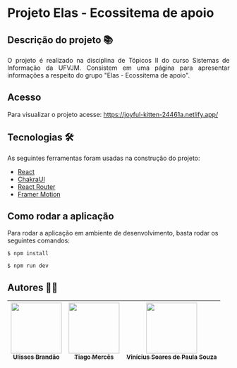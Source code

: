 # Projeto Elas - Ecossitema de apoio

## Descrição do projeto 📚
<p align="justify">
O projeto é realizado na disciplina de Tópicos II do curso Sistemas de Informação da UFVJM. Consistem em uma página para apresentar informações a respeito do grupo "Elas - Ecossitema de apoio".
</p>

## Acesso
Para visualizar o projeto acesse: https://joyful-kitten-24461a.netlify.app/

## Tecnologias 🛠
As seguintes ferramentas foram usadas na construção do projeto:

- [React](https://pt-br.reactjs.org/)
- [ChakraUI](https://chakra-ui.com/)
- [React Router](https://reactrouter.com/)
- [Framer Motion](https://www.framer.com/motion/)

## Como rodar a aplicação

Para rodar a aplicação em ambiente de desenvolvimento, basta rodar os seguintes comandos:

```
$ npm install
```

```
$ npm run dev
```

## Autores 🧑‍💼
| [<img src="https://avatars.githubusercontent.com/u/58155483?v=4" width=115><br><sub>Ulisses Brandão</sub>](https://github.com/Ulisses97) | [<img src="https://avatars.githubusercontent.com/u/71729281?v=4" width=115><br><sub>Tiago Mercês</sub>](https://github.com/TiagoMerc) | [<img src="https://avatars.githubusercontent.com/u/69551648?v=4" width=115><br><sub>Vinícius Soares de Paula Souza</sub>](https://github.com/Vsspaulasouza) |
| :-----------------------------------------------------------------------------------------------------------------------------------------------------: | :---------------------------------------------------------------------------------------------------------------------------------------------: | :---------------------------------------------------------------------------------------------------------------------------------------------------------: |
